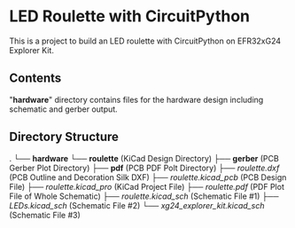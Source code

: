 # LED Roulette with CircuitPython

This is a project to build an LED roulette with CircuitPython on EFR32xG24 Explorer Kit.

## Contents

"**hardware**" directory contains files for the hardware design including schematic and gerber output.

## Directory Structure

.
└── **hardware**
    └── **roulette** (KiCad Design Directory)
        ├── **gerber** (PCB Gerber Plot Directory)
        ├── **pdf** (PCB PDF Polt Directory)
        ├── *roulette.dxf* (PCB Outline and Decoration Silk DXF)
        ├── *roulette.kicad_pcb* (PCB Design File)
        ├── *roulette.kicad_pro* (KiCad Project File)
        ├── *roulette.pdf* (PDF Plot File of Whole Schematic)
        ├── *roulette.kicad_sch* (Schematic File #1)
        ├── *LEDs.kicad_sch* (Schematic File #2)
        └── *xg24_explorer_kit.kicad_sch* (Schematic File #3)

